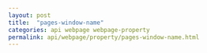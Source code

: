 ```yaml
---
layout: post
title:  "pages-window-name"
categories: api webpage webpage-property
permalink: api/webpage/property/pages-window-name.html
---
```


